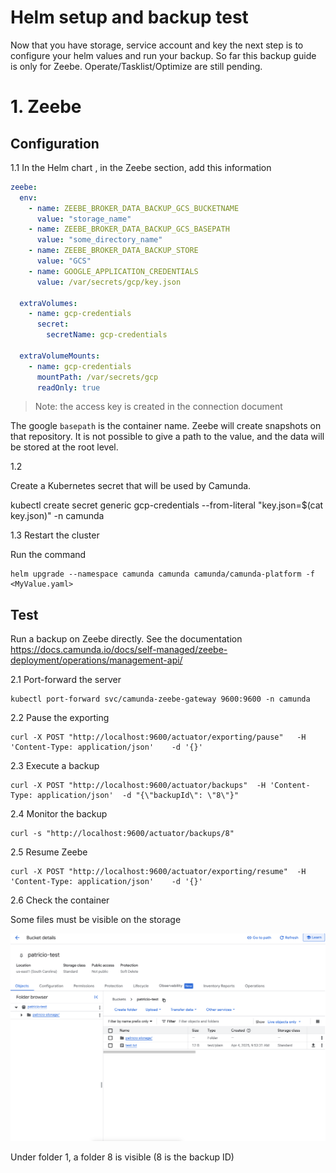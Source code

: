 # Helm setup and backup test


Now that you have storage, service account and key the next step is to configure your helm values and run your backup. So far this backup guide is only for Zeebe. Operate/Tasklist/Optimize are still pending.



# 1. Zeebe

## Configuration

1.1 In the Helm chart , in the Zeebe section, add this information
```yaml
zeebe:
  env:
    - name: ZEEBE_BROKER_DATA_BACKUP_GCS_BUCKETNAME
      value: "storage_name"
    - name: ZEEBE_BROKER_DATA_BACKUP_GCS_BASEPATH
      value: "some_directory_name"
    - name: ZEEBE_BROKER_DATA_BACKUP_STORE
      value: "GCS"
    - name: GOOGLE_APPLICATION_CREDENTIALS
      value: /var/secrets/gcp/key.json

  extraVolumes:
    - name: gcp-credentials
      secret:
        secretName: gcp-credentials

  extraVolumeMounts:
    - name: gcp-credentials
      mountPath: /var/secrets/gcp
      readOnly: true
````      

> Note: the access key is created in the connection document


The google `basepath` is the container name. Zeebe will create snapshots on that repository. It is not possible to give a path to the value, and the data will be stored at the root level.

1.2

Create a Kubernetes secret that will be used by Camunda.

kubectl create secret generic gcp-credentials --from-literal "key.json=$(cat key.json)" -n camunda

1.3 Restart the cluster

Run the command
```shell
helm upgrade --namespace camunda camunda camunda/camunda-platform -f <MyValue.yaml>
```


## Test

Run a backup on Zeebe directly. See the documentation
https://docs.camunda.io/docs/self-managed/zeebe-deployment/operations/management-api/

2.1 Port-forward the server
```shell
kubectl port-forward svc/camunda-zeebe-gateway 9600:9600 -n camunda
```
2.2 Pause the exporting

```shell
curl -X POST "http://localhost:9600/actuator/exporting/pause"   -H 'Content-Type: application/json'    -d '{}'
```

2.3 Execute a backup

```shell
curl -X POST "http://localhost:9600/actuator/backups"  -H 'Content-Type: application/json'  -d "{\"backupId\": \"8\"}"
```
2.4 Monitor the backup
```shell
curl -s "http://localhost:9600/actuator/backups/8"
```

2.5 Resume Zeebe

```shell
curl -X POST "http://localhost:9600/actuator/exporting/resume"  -H 'Content-Type: application/json'    -d '{}'
```


2.6 Check the container

Some files must be visible on the storage

![Container after Zeebe backup](image/ZeebeContainerContent.png)

Under folder 1, a folder 8 is visible (8 is the backup ID)
